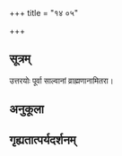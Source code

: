 +++
title = "१४ ०५"

+++
## सूत्रम्
उत्तरयोः पूर्वा साल्वानां व्राह्मणानामितरा।
## अनुकूला

## गृह्यतात्पर्यदर्शनम्

